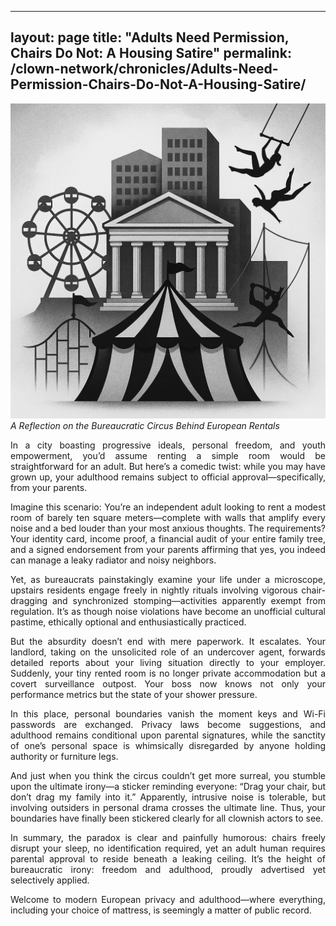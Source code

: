 
---
layout: page
title: "Adults Need Permission, Chairs Do Not: A Housing Satire"
permalink: /clown-network/chronicles/Adults-Need-Permission-Chairs-Do-Not-A-Housing-Satire/
---

![A Reflection on the Bureaucratic Circus Visualized](/images/3B8E0A36-504E-4A47-8607-D2432F29F229.png)
*A Reflection on the Bureaucratic Circus Behind European Rentals*

<p align="justify">
In a city boasting progressive ideals, personal freedom, and youth empowerment, you’d assume renting a simple room would be straightforward for an adult. But here’s a comedic twist: while you may have grown up, your adulthood remains subject to official approval—specifically, from your parents.
</p>

<p align="justify">
Imagine this scenario: You’re an independent adult looking to rent a modest room of barely ten square meters—complete with walls that amplify every noise and a bed louder than your most anxious thoughts. The requirements? Your identity card, income proof, a financial audit of your entire family tree, and a signed endorsement from your parents affirming that yes, you indeed can manage a leaky radiator and noisy neighbors.
</p>

<p align="justify">
Yet, as bureaucrats painstakingly examine your life under a microscope, upstairs residents engage freely in nightly rituals involving vigorous chair-dragging and synchronized stomping—activities apparently exempt from regulation. It’s as though noise violations have become an unofficial cultural pastime, ethically optional and enthusiastically practiced.
</p>

<p align="justify">
But the absurdity doesn’t end with mere paperwork. It escalates. Your landlord, taking on the unsolicited role of an undercover agent, forwards detailed reports about your living situation directly to your employer. Suddenly, your tiny rented room is no longer private accommodation but a covert surveillance outpost. Your boss now knows not only your performance metrics but the state of your shower pressure.
</p>

<p align="justify">
In this place, personal boundaries vanish the moment keys and Wi-Fi passwords are exchanged. Privacy laws become suggestions, and adulthood remains conditional upon parental signatures, while the sanctity of one’s personal space is whimsically disregarded by anyone holding authority or furniture legs.
</p>

<p align="justify">
And just when you think the circus couldn’t get more surreal, you stumble upon the ultimate irony—a sticker reminding everyone: “Drag your chair, but don’t drag my family into it.” Apparently, intrusive noise is tolerable, but involving outsiders in personal drama crosses the ultimate line. Thus, your boundaries have finally been stickered clearly for all clownish actors to see.
</p>

<p align="justify">
In summary, the paradox is clear and painfully humorous: chairs freely disrupt your sleep, no identification required, yet an adult human requires parental approval to reside beneath a leaking ceiling. It’s the height of bureaucratic irony: freedom and adulthood, proudly advertised yet selectively applied.
</p>

<p align="justify">
Welcome to modern European privacy and adulthood—where everything, including your choice of mattress, is seemingly a matter of public record.
</p>

